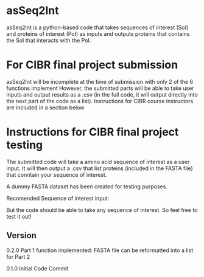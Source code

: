 # asSeq2Int

asSeq2Int is a python-based code that takes sequences of interest (SoI) and proteins of interest (PoI) as inputs and outputs proteins that contains the SoI that interacts with the PoI.

# For CIBR final project submission
asSeq2Int will be incomplete at the time of submission with only 2 of the 6 functions implement
However, the submitted parts will be able to take user inputs and output results as a .csv (in the full code, it will output directly into the next part of the code as a list).
Instructions for CIBR course instructors are included in a section below

# Instructions for CIBR final project testing
The submitted code will take a amino acid sequence of interest as a user input.
It will then output a .csv that list proteins (included in the FASTA file) that conntain your sequence of interest.

A dummy FASTA dataset has been created for testing purposes.

Recomended Sequence of interest input:
<TO BE ADDED>

But the code should be able to take any sequence of interest. So feel free to test it out!

## Version


0.2.0 Part 1 function implemented: FASTA file can be reformatted into a list for Part 2 

0.1.0 Initial Code Commit
